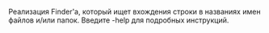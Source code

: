 ﻿Реализация Finder'a, который ищет вхождения строки в названиях имен файлов и/или папок.
Введите -help для подробных инструкций.